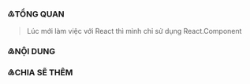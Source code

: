 ### ♳TỔNG QUAN
>Lúc mới làm việc với React thì mình chỉ sử dụng React.Component
### ♴NỘI DUNG
### ♵CHIA SẼ THÊM
